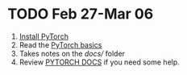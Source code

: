 # TODO Feb 27-Mar 06

1. [Install PyTorch](https://pytorch.org/get-started/locally/)
2. Read the [PyTorch basics](https://pytorch.org/tutorials/beginner/basics/intro.html)
3. Takes notes on the *docs/* folder
4. Review [PYTORCH DOCS](https://pytorch.org/docs/stable/index.html) if you need some help.
